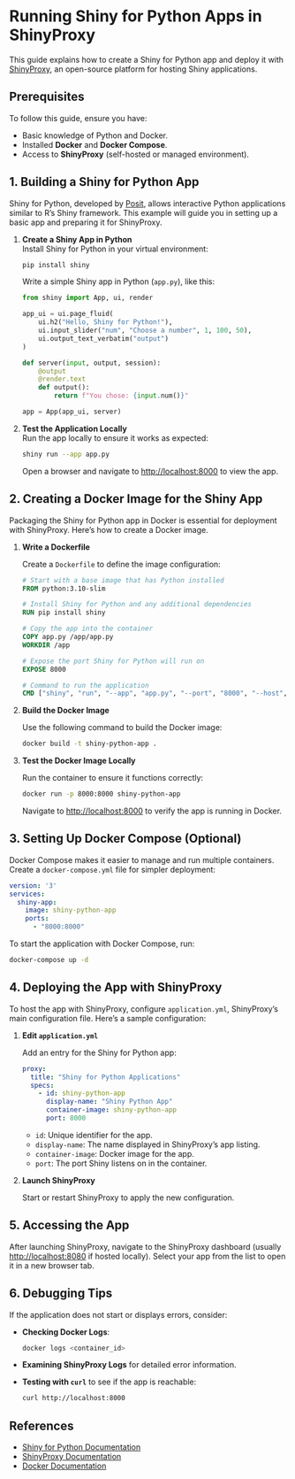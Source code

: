 
# Running Shiny for Python Apps in ShinyProxy

This guide explains how to create a Shiny for Python app and deploy it with [ShinyProxy](https://www.shinyproxy.io/), an open-source platform for hosting Shiny applications.

## Prerequisites

To follow this guide, ensure you have:

- Basic knowledge of Python and Docker.
- Installed **Docker** and **Docker Compose**.
- Access to **ShinyProxy** (self-hosted or managed environment).

## 1. Building a Shiny for Python App

Shiny for Python, developed by [Posit](https://shiny.posit.co/), allows interactive Python applications similar to R’s Shiny framework. This example will guide you in setting up a basic app and preparing it for ShinyProxy.

1. **Create a Shiny App in Python**  
   Install Shiny for Python in your virtual environment:

   ```bash
   pip install shiny
   ```

   Write a simple Shiny app in Python (`app.py`), like this:

   ```python
   from shiny import App, ui, render

   app_ui = ui.page_fluid(
       ui.h2("Hello, Shiny for Python!"),
       ui.input_slider("num", "Choose a number", 1, 100, 50),
       ui.output_text_verbatim("output")
   )

   def server(input, output, session):
       @output
       @render.text
       def output():
           return f"You chose: {input.num()}"

   app = App(app_ui, server)
   ```

2. **Test the Application Locally**  
   Run the app locally to ensure it works as expected:

   ```bash
   shiny run --app app.py
   ```

   Open a browser and navigate to [http://localhost:8000](http://localhost:8000) to view the app.

## 2. Creating a Docker Image for the Shiny App

Packaging the Shiny for Python app in Docker is essential for deployment with ShinyProxy. Here’s how to create a Docker image.

1. **Write a Dockerfile**

   Create a `Dockerfile` to define the image configuration:

   ```Dockerfile
   # Start with a base image that has Python installed
   FROM python:3.10-slim

   # Install Shiny for Python and any additional dependencies
   RUN pip install shiny

   # Copy the app into the container
   COPY app.py /app/app.py
   WORKDIR /app

   # Expose the port Shiny for Python will run on
   EXPOSE 8000

   # Command to run the application
   CMD ["shiny", "run", "--app", "app.py", "--port", "8000", "--host", "0.0.0.0"]
   ```

2. **Build the Docker Image**

   Use the following command to build the Docker image:

   ```bash
   docker build -t shiny-python-app .
   ```

3. **Test the Docker Image Locally**

   Run the container to ensure it functions correctly:

   ```bash
   docker run -p 8000:8000 shiny-python-app
   ```

   Navigate to [http://localhost:8000](http://localhost:8000) to verify the app is running in Docker.

## 3. Setting Up Docker Compose (Optional)

Docker Compose makes it easier to manage and run multiple containers. Create a `docker-compose.yml` file for simpler deployment:

```yaml
version: '3'
services:
  shiny-app:
    image: shiny-python-app
    ports:
      - "8000:8000"
```

To start the application with Docker Compose, run:

```bash
docker-compose up -d
```

## 4. Deploying the App with ShinyProxy

To host the app with ShinyProxy, configure `application.yml`, ShinyProxy’s main configuration file. Here’s a sample configuration:

1. **Edit `application.yml`**

   Add an entry for the Shiny for Python app:

   ```yaml
   proxy:
     title: "Shiny for Python Applications"
     specs:
       - id: shiny-python-app
         display-name: "Shiny Python App"
         container-image: shiny-python-app
         port: 8000
   ```

   - `id`: Unique identifier for the app.
   - `display-name`: The name displayed in ShinyProxy’s app listing.
   - `container-image`: Docker image for the app.
   - `port`: The port Shiny listens on in the container.

2. **Launch ShinyProxy**

   Start or restart ShinyProxy to apply the new configuration.

## 5. Accessing the App

After launching ShinyProxy, navigate to the ShinyProxy dashboard (usually [http://localhost:8080](http://localhost:8080) if hosted locally). Select your app from the list to open it in a new browser tab.

## 6. Debugging Tips

If the application does not start or displays errors, consider:

- **Checking Docker Logs**:

  ```bash
  docker logs <container_id>
  ```

- **Examining ShinyProxy Logs** for detailed error information.
- **Testing with `curl`** to see if the app is reachable:

  ```bash
  curl http://localhost:8000
  ```

## References

- [Shiny for Python Documentation](https://shiny.posit.co/py/docs/overview.html)
- [ShinyProxy Documentation](https://www.shinyproxy.io/)
- [Docker Documentation](https://docs.docker.com/)
